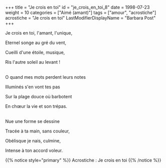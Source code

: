 +++
title = "Je crois en toi"
id = "je_crois_en_toi_8"
date = 1998-07-23
weight = 10
categories = ["Aimé (amant)"]
tags = ["amour", "acrostiche"]
acrostiche = "Je crois en toi"
LastModifierDisplayName = "Barbara Post"
+++

Je crois en toi, l'amant, l'unique,

Eternel songe au gré du vent,

Cueilli d'une étoile, musique,

Ris l'autre soleil au levant !

 \
O quand mes mots perdent leurs notes

Illuminés s'en vont tes pas

Sur la plage douce où barbotent

En chœur la vie et son trépas.

 \
Nue une forme se dessine

Tracée à ta main, sans couleur,

Obélisque je nais, culmine,

Intense à ton accord voleur.

{{% notice style="primary" %}}
Acrostiche : Je crois en toi
{{% /notice %}}
